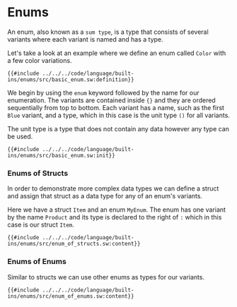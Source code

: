 # Enums

An enum, also known as a `sum type`, is a type that consists of several variants where each variant is named and has a type.

Let's take a look at an example where we define an enum called `Color` with a few color variations.

```sway
{{#include ../../../code/language/built-ins/enums/src/basic_enum.sw:definition}}
```

We begin by using the `enum` keyword followed by the name for our enumeration. The variants are contained inside `{}` and they are ordered sequentially from top to bottom. Each variant has a name, such as the first `Blue` variant, and a type, which in this case is the unit type `()` for all variants. 

The unit type is a type that does not contain any data however any type can be used.

```sway
{{#include ../../../code/language/built-ins/enums/src/basic_enum.sw:init}}
```

### Enums of Structs

In order to demonstrate more complex data types we can define a struct and assign that struct as a data type for any of an enum's variants.

Here we have a struct `Item` and an enum `MyEnum`. The enum has one variant by the name `Product` and its type is declared to the right of `:` which in this case is our struct `Item`.

```sway
{{#include ../../../code/language/built-ins/enums/src/enum_of_structs.sw:content}}
```

### Enums of Enums

Similar to structs we can use other enums as types for our variants.

```sway
{{#include ../../../code/language/built-ins/enums/src/enum_of_enums.sw:content}}
```
